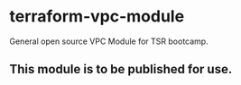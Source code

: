 # terraform-vpc-module
General open source VPC Module for TSR bootcamp.

## This module is to be published for use.
